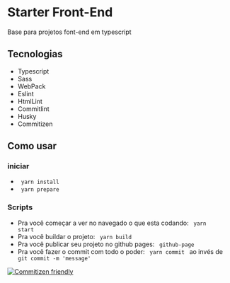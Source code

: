 # Starter Front-End
Base para projetos font-end em typescript

## Tecnologias
- Typescript
- Sass
- WebPack
- Eslint
- HtmlLint
- Commitlint
- Husky
- Commitizen

## Como usar

### iniciar

- <code> yarn install </code>
- <code> yarn prepare </code>

### Scripts
- Pra você começar a ver no navegado o que esta codando: <code> yarn start </code>
- Pra você buildar o projeto: <code> yarn build </code>
- Pra você publicar seu projeto no github pages: <code> github-page </code>
- Pra você fazer o commit com todo o poder: <code> yarn commit </code> ao invés  de <code> git commit -m 'message' </code>

[![Commitizen friendly](https://img.shields.io/badge/commitizen-friendly-brightgreen.svg)](http://commitizen.github.io/cz-cli/)
